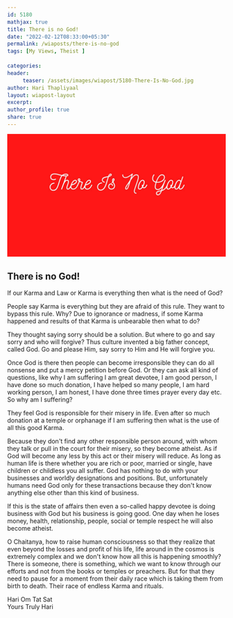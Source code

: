 ```yaml
--- 
id: 5180
mathjax: true  
title: There is no God!
date: "2022-02-12T08:33:00+05:30"
permalink: /wiaposts/there-is-no-god
tags: [My Views, Theist ]    

categories: 
header:
     teaser: /assets/images/wiapost/5180-There-Is-No-God.jpg
author: Hari Thapliyaal 
layout: wiapost-layout 
excerpt:  
author_profile: true 
share: true 
---
```

  
![There is no God!](/assets/images/wiapost/5180-There-Is-No-God.jpg)   
   
## There is no God!   
   
If our Karma and Law or Karma is everything then what is the need of God?    
    
People say Karma is everything but they are afraid of this rule. They want to bypass this rule. Why? Due to ignorance or madness, if some Karma happened and results of that Karma is unbearable then what to do?    
    
They thought saying sorry should be a solution. But where to go and say sorry and who will forgive? Thus culture invented a big father concept, called God. Go and please Him, say sorry to Him and He will forgive you.    
    
Once God is there then people can become irresponsible they can do all nonsense and put a mercy petition before God. Or they can ask all kind of questions, like why I am suffering I am great devotee, I am good person, I have done so much donation, I have helped so many people, I am hard working person, I am honest, I have done three times prayer every day etc. So why am I suffering?    
    
They feel God is responsible for their misery in life. Even after so much donation at a temple or orphanage if I am suffering then what is the use of all this good Karma.    
    
Because they don't find any other responsible person around, with whom they talk or pull in the court for their misery, so they become atheist. As if God will become any less by this act or their misery will reduce. As long as human life is there whether you are rich or poor, married or single, have children or childless you all suffer. God has nothing to do with your businesses and worldly designations and positions. But, unfortunately humans need God only for these transactions because they don't know anything else other than this kind of business.    
    
If this is the state of affairs then even a so-called happy devotee is doing business with God but his business is going good. One day when he loses money, health, relationship, people, social or temple respect he will also become atheist.    
    
O Chaitanya, how to raise human consciousness so that they realize that even beyond the losses and profit of his life, life around in the cosmos is extremely complex and we don't know how all this is happening smoothly? There is someone, there is something, which we want to know through our efforts and not from the books or temples or preachers. But for that they need to pause for a moment from their daily race which is taking them from birth to death. Their race of endless Karma and rituals.    
    
Hari Om Tat Sat     
Yours Truly Hari    
